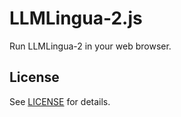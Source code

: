 # LLMLingua-2.js

Run LLMLingua-2 in your web browser.

## License

See [LICENSE](LICENSE) for details.
